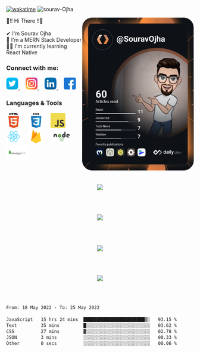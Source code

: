 [![wakatime](https://wakatime.com/badge/user/062ae067-92b3-487a-8b59-49d23a55c735.svg)](https://wakatime.com/@062ae067-92b3-487a-8b59-49d23a55c735) <span> <img src='https://komarev.com/ghpvc/?username=sourav-ojha&label=Views&color=blue&style=plastic%22' alt='sourav-Ojha' > </span>

<div align="left">
  
  
<a href="https://app.daily.dev/SouravOjha">
  <img 
       src="https://github.com/sourav-ojha/sourav-ojha/blob/main/devcard.svg"
       width="300" 
       alt="sourav ojha's Dev Card"
       align='right'
       />
  </a>
🤍!! Hi There !!🤍 <br /><br />
 ✔  I'm Sourav Ojha <br />
<!-- - 👀 I'm currently Pursuing Bachelors of Computer Application (BCA) -->
 👀 I'm a MERN Stack Developer <br />
 👨‍💻 I'm currently learning React Native <br />

</div>
<!-- dummy -->

### Connect with me:

<p>
<a target="_blank" href="https://twitter.com/subhamojha9" > <img  alt="sourav-ojha | Twitter" width="32px" src="images/twitter.png" /> </a> &nbsp; &nbsp;
<a target="_blank" href="https://www.instagram.com/ojha_sourav2001/" > <img  alt="sourav-ojha | Instagram" width="32px" src="images/instagram.png" /> </a> &nbsp; &nbsp;
<a target="_blank" href="https://www.linkedin.com/in/sourav-ojha/" > <img  alt="sourav-ojha | LinkedIn" width="32px" src="images/linkedin.png" /> </a>&nbsp; &nbsp;
<a target="_blank" href="https://www.facebook.com/Ojha.sourAv.26/" > <img  alt="sourav-ojha | Facebook" width="32px" src="images/facebook.png" /> </a>
</p>

### Languages & Tools

<p align="">
<!-- <code> -->
<img height="40" src="images/html.png">
<!-- </code> -->
 &nbsp; &nbsp; 
<!-- <code> -->
<img height="40" src="images/css.png">
<!-- </code> -->
 &nbsp; &nbsp;
<!-- <code> -->
<img height="40" src="images/js.png">
<!-- </code> -->
 &nbsp; &nbsp;
<!-- <code> -->
<img height="40" src="images/react.png">
<!-- </code> -->
 &nbsp; &nbsp;
<!-- <code> -->
<img height="40" src="images/firebase.png">
<!-- </code> -->
 &nbsp; &nbsp;
<!-- <code> -->
<img height="40" src="images/nodejs.png">
<!-- </code> -->
 &nbsp; &nbsp;
<!-- <code> -->
<img height="40" src="images/mongodb.png">
<!-- </code> -->
 &nbsp; &nbsp;
</p>

<br />

<!-- [<img  align="left" alt="sourav-ojha | Twitter" width="22px" src="images/twitter.png" />][twitter]j
[<img align="left" alt="sourav-ojha | LinkedIn" width="22px" src="images/linkedin.png" />][linkedin]
[<img align="left" alt="sourav-ojha | Instagram" width="22px" src="images/instagram.png" />][instagram]
[<img align="left" alt="sourav-ojha | Facebook" width="22px" src="images/facebook.png" />][facebook]
--!>



<!--
[twitter]: https://twitter.com/subhamojha9
[instagram]: https://www.instagram.com/ojha_sourav2001/
[linkedin]: https://www.linkedin.com/in/sourav-coder/
[facebook]: https://www.facebook.com/Ojha.sourAv.26/
--!>



<br />
<p align="center">
<a align="center" href="https://sites.google.com/view/souravojha/home" >
<img src="https://img.shields.io/badge/PortfolioWebsite-sourav_ojha-2648ff?style=flat-square&logo=google-chrome" />
</a>
  </p>
<br />
<br />

<p align='center'>
  <img src="https://github-readme-streak-stats.herokuapp.com/?user=sourav-ojha&theme=flag-india"/>
  </p>

 <br />
  <br />
 <p align='center'>
 <a  href='#' >
     <img align='center' src='https://github-readme-stats.vercel.app/api/top-langs/?username=sourav-ojha&layout=compact&hide=handlebars&theme=flag-india' />
  </a>
</p>
  <br />
  <br />
<p align='center'>
  <a  href='#' >
     <img align='center' src='https://github-readme-stats.vercel.app/api?username=sourav-ojha&show_icons=true&theme=flag-india&hide=prs&border_radius=10px&' />
  </a>
  </p>
  <br />
  <br />

<!--  <p> <img src="https://wakatime.com/share/@sourav_ojha/ffb56595-a404-4408-ab0b-602c423d7591.svg" width='450px' height='300px' />
 <img  src="https://wakatime.com/share/@sourav_ojha/e173b068-91b0-485f-aba4-2bcc47d39e68.svg" width:'300px' height='300px' />
</p> -->
<!--START_SECTION:waka-->

```text
From: 18 May 2022 - To: 25 May 2022

JavaScript   15 hrs 24 mins  ███████████████████████▒░   93.15 %
Text         35 mins         █░░░░░░░░░░░░░░░░░░░░░░░░   03.62 %
CSS          27 mins         ▓░░░░░░░░░░░░░░░░░░░░░░░░   02.78 %
JSON         3 mins          ░░░░░░░░░░░░░░░░░░░░░░░░░   00.33 %
Other        0 secs          ░░░░░░░░░░░░░░░░░░░░░░░░░   00.06 %
```

<!--END_SECTION:waka-->
